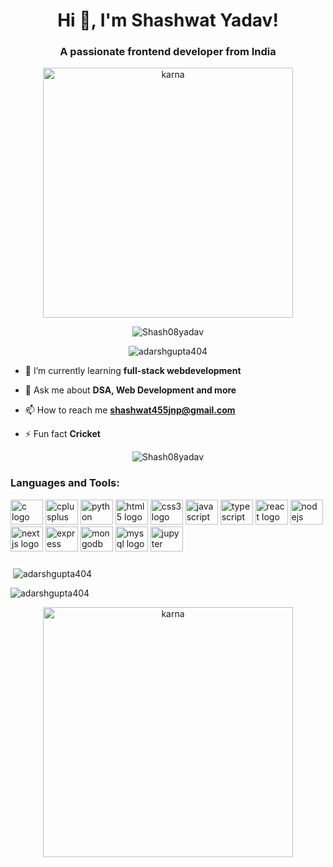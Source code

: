 <h1 align="center">Hi 👋, I'm Shashwat Yadav!</h1>
<h3 align="center">A passionate frontend developer from India</h3>
<p align = "center">
<img align="center" alt="karna" width="400" src="https://i.pinimg.com/originals/ef/a7/af/efa7afab53b9930b6e12c8f8cbd0434c.gif">
</p>

<p align="center"><img src="https://holopin.me/Shash08yadav" alt="Shash08yadav" /></p>

<p align="center"><img src="https://github-profile-trophy.vercel.app/?username=Shash08yadav&theme=onedark" alt="adarshgupta404" /></p>

- 🌱 I’m currently learning **full-stack webdevelopment**

- 💬 Ask me about **DSA, Web Development and more**

- 📫 How to reach me **shashwat455jnp@gmail.com**

- ⚡ Fun fact **Cricket**
<p align="center"> <img src="https://komarev.com/ghpvc/?username=Shash08yadav4&label=Profile%20views&color=0e75b6&style=flat" alt="Shash08yadav" /> </p>





<h3 align="left">Languages and Tools:</h3>
<div align="left">
  <img src="https://cdn.jsdelivr.net/gh/devicons/devicon/icons/c/c-original.svg" height="40" width="52" alt="c logo"  />
  <img src="https://cdn.jsdelivr.net/gh/devicons/devicon/icons/cplusplus/cplusplus-original.svg" height="40" width="52" alt="cplusplus logo"  />
  <img src="https://cdn.jsdelivr.net/gh/devicons/devicon/icons/python/python-original.svg" height="40" width="52" alt="python logo"  />
  <img src="https://cdn.jsdelivr.net/gh/devicons/devicon/icons/html5/html5-original.svg" height="40" width="52" alt="html5 logo"  />
  <img src="https://cdn.jsdelivr.net/gh/devicons/devicon/icons/css3/css3-original.svg" height="40" width="52" alt="css3 logo"  />
  <img src="https://cdn.jsdelivr.net/gh/devicons/devicon/icons/javascript/javascript-original.svg" height="40" width="52" alt="javascript logo"  />
  <img src="https://cdn.jsdelivr.net/gh/devicons/devicon/icons/typescript/typescript-original.svg" height="40" width="52" alt="typescript logo"  />
  <img src="https://cdn.jsdelivr.net/gh/devicons/devicon/icons/react/react-original.svg" height="40" width="52" alt="react logo"  />
  <img src="https://cdn.jsdelivr.net/gh/devicons/devicon/icons/nodejs/nodejs-original.svg" height="40" width="52" alt="nodejs logo"  />
  <img src="https://cdn.jsdelivr.net/gh/devicons/devicon/icons/nextjs/nextjs-original.svg" height="40" width="52" alt="nextjs logo"  />
  <img src="https://cdn.jsdelivr.net/gh/devicons/devicon/icons/express/express-original.svg" height="40" width="52" alt="express logo"  />
  <img src="https://cdn.jsdelivr.net/gh/devicons/devicon/icons/mongodb/mongodb-original.svg" height="40" width="52" alt="mongodb logo"  />
  <img src="https://cdn.jsdelivr.net/gh/devicons/devicon/icons/mysql/mysql-original.svg" height="40" width="52" alt="mysql logo"  />
  <img src="https://cdn.jsdelivr.net/gh/devicons/devicon/icons/jupyter/jupyter-original.svg" height="40" width="52" alt="jupyter logo"  />
</div>

###

<div align="left">
</div>

###

###
<p>&nbsp;<img align="center" src="https://github-readme-stats.vercel.app/api?username=Shash08yadav&show_icons=true&locale=en&theme=onedark" alt="adarshgupta404" /></p>
<p><img align="center" src="https://github-readme-streak-stats.herokuapp.com/?user=Shash08yadav&theme=onedark" alt="adarshgupta404" /></p>
<p align = "center">
  <img align="center" alt="karna" width="400" src="https://c.tenor.com/77IymeWcaBgAAAAC/coding-programming.gif">
</p>
